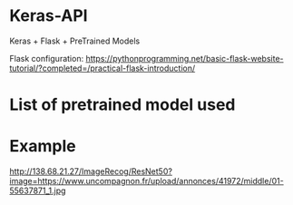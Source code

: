 # Keras-API
Keras + Flask + PreTrained Models

Flask configuration: https://pythonprogramming.net/basic-flask-website-tutorial/?completed=/practical-flask-introduction/

# List of pretrained model used

# Example

http://138.68.21.27/ImageRecog/ResNet50?image=https://www.uncompagnon.fr/upload/annonces/41972/middle/01-55637871_1.jpg

